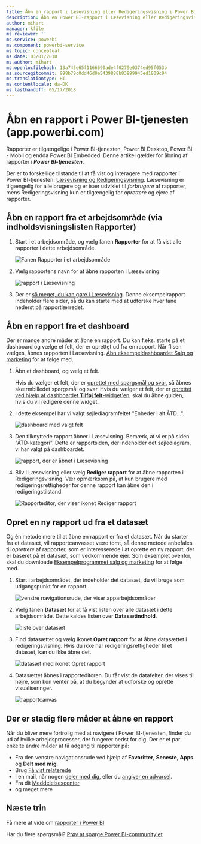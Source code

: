 ```yaml
---
title: Åbn en rapport i Læsevisning eller Redigeringsvisning i Power Bi-tjenesten
description: Åbn en Power BI-rapport i Læsevisning eller Redigeringsvisning
author: mihart
manager: kfile
ms.reviewer: ''
ms.service: powerbi
ms.component: powerbi-service
ms.topic: conceptual
ms.date: 03/01/2018
ms.author: mihart
ms.openlocfilehash: 13a745e65f1166690ade4f0279e0374ed95f053b
ms.sourcegitcommit: 998b79c0dd46d0e5439888b83999945ed1809c94
ms.translationtype: HT
ms.contentlocale: da-DK
ms.lasthandoff: 05/17/2018
---
```

# <a name="open-a-report-in-power-bi-service-apppowerbicom"></a>Åbn en rapport i Power BI-tjenesten (app.powerbi.com)
Rapporter er tilgængelige i Power BI-tjenesten, Power BI Desktop, Power BI - Mobil og endda Power BI Embedded. Denne artikel gælder for åbning af rapporter i ***Power BI-tjenesten***.

Der er to forskellige tilstande til at få vist og interagere med rapporter i Power BI-tjenesten: [Læsevisning og Redigeringsvisning](service-reading-view-and-editing-view.md). Læsevisning er tilgængelig for alle brugere og er især udviklet til *forbrugere* af rapporter, mens Redigeringsvisning kun er tilgængelig for *oprettere* og ejere af rapporter. 

## <a name="open-a-report-from-a-workspace-via-the-reports-content-view-list"></a>Åbn en rapport fra et arbejdsområde (via indholdsvisningslisten **Rapporter**)

1. Start i et arbejdsområde, og vælg fanen **Rapporter** for at få vist alle rapporter i dette arbejdsområde.  
   
   ![Fanen Rapporter i et arbejdsområde](media/service-report-open/power-bi-open-report.png)
2. Vælg rapportens navn for at åbne rapporten i Læsevisning.  
   
    ![rapport i Læsevisning](media/service-report-open/power-bi-reading-view.png)
3. Der er [så meget, du kan gøre i Læsevisning](service-reading-view-and-editing-view.md).  Denne eksempelrapport indeholder flere sider, så du kan starte med at udforske hver fane nederst på rapportlærredet. 

## <a name="open-a-report-from-a-dashboard"></a>Åbn en rapport fra et dashboard
Der er mange andre måder at åbne en rapport. Du kan f.eks. starte på et dashboard og vælge et felt, der er oprettet ud fra en rapport.  Når flisen vælges, åbnes rapporten i Læsevisning. [Åbn eksempeldashboardet Salg og marketing](sample-datasets.md) for at følge med.

1. Åbn et dashboard, og vælg et felt.

   Hvis du vælger et felt, der er [oprettet med spørgsmål og svar](service-dashboard-pin-tile-from-q-and-a.md), så åbnes skærmbilledet spørgsmål og svar. Hvis du vælger et felt, der er [oprettet ved hjælp af dashboardet **Tilføj felt**-widget'en](service-dashboard-add-widget.md), skal du åbne guiden, hvis du vil redigere denne widget.  

2.  I dette eksempel har vi valgt søjlediagramfeltet "Enheder i alt ÅTD...".

    ![dashboard med valgt felt](media/service-report-open/power-bi-dashboard.png)

3.  Den tilknyttede rapport åbner i Læsevisning. Bemærk, at vi er på siden "ÅTD-kategori". Dette er rapportsiden, der indeholder det søjlediagram, vi har valgt på dashboardet.

    ![rapport, der er åbnet i Læsevisning](media/service-report-open/power-bi-report.png)

4. Bliv i Læsevisning eller vælg **Rediger rapport** for at åbne rapporten i Redigeringsvisning. Vær opmærksom på, at kun brugere med redigeringsrettigheder for denne rapport kan åbne den i redigeringstilstand.

    ![Rapporteditor, der viser ikonet Rediger rapport](media/service-report-open/power-bi-edit-report.png)

## <a name="create-a-brand-new-report-from-a-dataset"></a>Opret en ny rapport ud fra et datasæt
Og én metode mere til at åbne en rapport er fra et datasæt. Når du starter fra et datasæt, vil rapportcanvasset være tomt, så denne metode anbefales til *oprettere* af rapporter, som er interesserede i at oprette en ny rapport, der er baseret på et datasæt, som vedkommende ejer. Som eksemplet ovenfor, skal du downloade [Eksempelprogrammet salg og marketing](sample-datasets.md) for at følge med.

1. Start i arbejdsområdet, der indeholder det datasæt, du vil bruge som udgangspunkt for en rapport.

   ![venstre navigationsrude, der viser apparbejdsområder](media/service-report-open/power-bi-workspace.png)

2. Vælg fanen **Datasæt** for at få vist listen over alle datasæt i dette arbejdsområde. Dette kaldes listen over **Datasætindhold**.
   
   ![liste over datasæt](media/service-report-open/power-bi-dataset.png)

1. Find datasættet og vælg ikonet **Opret rapport** for at åbne datasættet i redigeringsvisning. Hvis du ikke har redigeringsrettigheder til et datasæt, kan du ikke åbne det. 
   
    ![datasæt med ikonet Opret rapport](media/service-report-open/power-bi-create-report.png)

3. Datasættet åbnes i rapporteditoren. Du får vist de datafelter, der vises til højre, som kun venter på, at du begynder at udforske og oprette visualiseringer. 

   ![rapportcanvas](media/service-report-open/power-bi-blank-canvas.png)

##  <a name="still-more-ways-to-open-a-report"></a>Der er stadig flere måder at åbne en rapport
Når du bliver mere fortrolig med at navigere i Power BI-tjenesten, finder du ud af hvilke arbejdsprocesser, der fungerer bedst for dig. Der er et par enkelte andre måder at få adgang til rapporter på:
- Fra den venstre navigationsrude ved hjælp af **Favoritter**, **Seneste**, **Apps** og **Delt med mig**. 
- Brug [Få vist relaterede](service-related-content.md)
- I en mail, når nogen [deler med dig](service-share-reports.md), eller du [angiver en advarsel](service-set-data-alerts.md).    
- Fra dit [Meddelelsescenter](service-notification-center.md)    
- og meget mere

## <a name="next-steps"></a>Næste trin
Få mere at vide om [rapporter i Power BI](service-reports.md)

Har du flere spørgsmål? [Prøv at spørge Power BI-community'et](http://community.powerbi.com/)  

